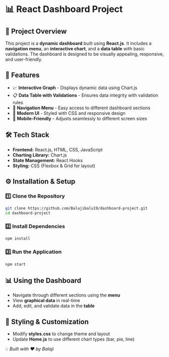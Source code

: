 # 📊 React Dashboard Project

## 🚀 Project Overview
This project is a **dynamic dashboard** built using **React.js**. It includes a **navigation menu**, an **interactive chart**, and a **data table** with basic validations. The dashboard is designed to be visually appealing, responsive, and user-friendly.

## 🎯 Features
- 📈 **Interactive Graph** - Displays dynamic data using Chart.js
- 📋 **Data Table with Validations** - Ensures data integrity with validation rules
- 📌 **Navigation Menu** - Easy access to different dashboard sections
- 🎨 **Modern UI** - Styled with CSS and responsive design
- 📱 **Mobile-Friendly** - Adjusts seamlessly to different screen sizes

## 🛠️ Tech Stack
- **Frontend:** React.js, HTML, CSS, JavaScript
- **Charting Library:** Chart.js
- **State Management:** React Hooks
- **Styling:** CSS (Flexbox & Grid for layout)



## ⚙️ Installation & Setup
### 1️⃣ Clone the Repository
```bash
git clone https://github.com/Balajibalu19/dashboard-project.git
cd dashboard-project
```

### 2️⃣ Install Dependencies
```bash
npm install
```

### 3️⃣ Run the Application
```bash
npm start
```

## 📊 Using the Dashboard
- Navigate through different sections using the **menu**
- View **graphical data** in real-time
- Add, edit, and validate data in the **table**

## 🎨 Styling & Customization
- Modify **styles.css** to change theme and layout
- Update **Home.js** to use different chart types (bar, pie, line)

💡 _Built with ❤️ by Balaji_

